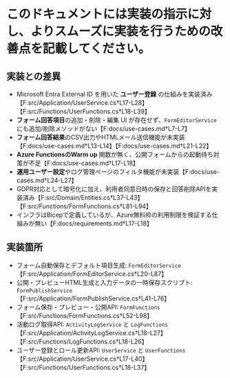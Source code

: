 # このドキュメントには実装の指示に対し、よりスムーズに実装を行うための改善点を記載してください。

## 実装との差異
- Microsoft Entra External ID を用いた **ユーザー登録** の仕組みを実装済み【F:src/Application/UserService.cs†L17-L28】【F:src/Functions/UserFunctions.cs†L18-L39】
- **フォーム回答項目**の追加・削除・編集 UI が存在せず、`FormEditorService` にも追加/削除メソッドがない【F:docs/use-cases.md†L7-L7】
- **フォーム回答結果**のCSV出力やHTMLメール送信機能が未実装【F:docs/use-cases.md†L13-L14】【F:docs/use-cases.md†L21-L22】
- **Azure FunctionsのWarm up** 関数が無く、公開フォームからの起動待ち対策が不足【F:docs/use-cases.md†L17-L18】
- **運用ユーザー設定**やログ管理ページのフィルタ機能が未実装【F:docs/use-cases.md†L24-L27】
- GDPR対応として暗号化に加え、利用者同意日時の保存と回答削除APIを実装済み【F:src/Domain/Entities.cs†L37-L43】【F:src/Functions/FormFunctions.cs†L81-L94】
- インフラはBicepで定義しているが、Azure無料枠の利用制限を検証する仕組みが無い【F:docs/requirements.md†L17-L18】

## 実装箇所
- フォーム自動保存とデフォルト項目生成: `FormEditorService`【F:src/Application/FormEditorService.cs†L20-L87】
- 公開・プレビューHTML生成と入力データの一時保存スクリプト: `FormPublishService`【F:src/Application/FormPublishService.cs†L41-L76】
- フォーム保存・プレビュー・公開API: `FormFunctions`【F:src/Functions/FormFunctions.cs†L52-L98】
- 活動ログ取得API: `ActivityLogService` と `LogFunctions`【F:src/Application/ActivityLogService.cs†L18-L27】【F:src/Functions/LogFunctions.cs†L18-L26】
- ユーザー登録とロール更新API: `UserService` と `UserFunctions`【F:src/Application/UserService.cs†L17-L40】【F:src/Functions/UserFunctions.cs†L18-L37】
